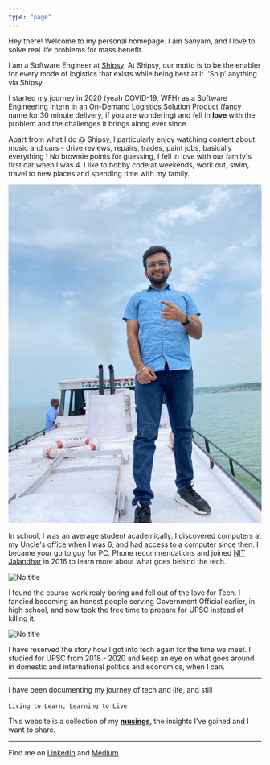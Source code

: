 ```yaml
---
type: "page"
---
```


Hey there! Welcome to my personal homepage.
I am Sanyam, and I love to solve real life problems for mass benefit.

I am a Software Engineer at [Shipsy](https://shipsy.io). At Shipsy, our motto is to be the enabler for every mode of logistics that exists while being best at it. 'Ship' anything via Shipsy

I started my journey in 2020 (yeah COVID-19, WFH) as a Software Engineering Intern in an On-Demand Logistics Solution Product (fancy name for 30 minute delivery, if you are wondering) and fell in **love** with the problem and the challenges it brings along ever since.

Apart from what I do @ Shipsy, I particularly enjoy watching content about music and cars - drive reviews, repairs, trades, paint jobs, basically everything ! No brownie points for guessing, I fell in love with our family's first car when I was 4.
I like to hobby code at weekends, work out, swim, travel to new places and spending time with my family.

![Sanyam Aggarwal on a Boat](static/images/shipping.jpeg "Shipping !")

In school, I was an average student academically. I discovered computers at my Uncle's office when I was 6, and had access to a computer since then. I became your go to guy for PC, Phone recommendations and joined [NIT Jalandhar](https://www.nitj.ac.in/) in 2016 to learn more about what goes behind the tech.

![No title](static/images/2009.jpg "An old college memory")

I found the course work realy boring and fell out of the love for Tech. I fancied becoming an honest people serving Government Official earlier, in high school, and now took the free time to prepare for UPSC instead of killing it.

![No title](static/images/reliance-money.jpg "IAS prep")


I have reserved the story how I got into tech again for the time we meet. I studied for UPSC from 2018 - 2020 and keep an eye on what goes around in domestic and international politics and economics, when I can.


------


I have been documenting my journey of tech and life, and still 

``Living to Learn, Learning to Live``

This website is a collection of my [**musings**](/blog), the insights I've gained and I want to share.

------

Find me on [LinkedIn](https://www.linkedin.com/in/sanyamaggarwal) and [Medium](https://sanyamaggarwal.medium.com).
